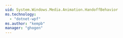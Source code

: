 ```yaml
---
uid: System.Windows.Media.Animation.HandoffBehavior
ms.technology: 
  - "dotnet-wpf"
ms.author: "kempb"
manager: "ghogen"
---
```

